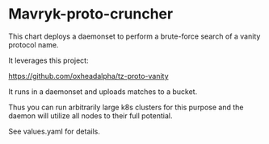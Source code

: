 # Mavryk-proto-cruncher

This chart deploys a daemonset to perform a brute-force search
of a vanity protocol name.

It leverages this project:

https://github.com/oxheadalpha/tz-proto-vanity

It runs in a daemonset and uploads matches to a bucket.

Thus you can run arbitrarily large k8s clusters for this purpose and the daemon will utilize all nodes to their full potential.

See values.yaml for details.
